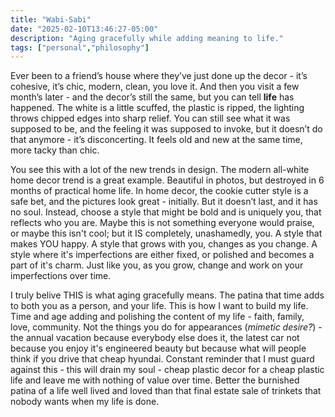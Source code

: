 ```yaml
---
title: "Wabi-Sabi"
date: "2025-02-10T13:46:27-05:00"
description: "Aging gracefully while adding meaning to life."
tags: ["personal","philosophy"]
---
```


Ever been to a friend’s house where they’ve just done up the decor - it’s cohesive, it’s chic, modern, clean, you love it. And then you visit a few month’s later - and the decor’s still the same, but you can tell __life__ has happened. The white is a little scuffed, the plastic is ripped, the lighting throws chipped edges into sharp relief.  You can still see what it was supposed to be, and the feeling it was supposed to invoke, but it doesn’t do that anymore - it’s disconcerting. It feels old and new at the same time, more tacky than chic. 

You see this with a lot of the new trends in design. The modern all-white home decor trend is a great example. Beautiful in photos, but destroyed in 6 months of practical home life. In home decor, the cookie cutter style is a safe bet, and the pictures look great - initially. But it doesn’t last, and it has no soul. Instead, choose a style that might be bold and is uniquely you, that reflects who you are. Maybe this is not something everyone would praise, or maybe this isn't cool; but it IS completely, unashamedly, you. A style that makes YOU happy. A style that grows with you, changes as you change. A style where it's imperfections are either fixed, or polished and becomes a part of it's charm. Just like you, as you grow, change and work on your imperfections over time.

I truly belive THIS is what aging gracefully means. The patina that time adds to both you as a person, and your life. This is how I want to build my life. Time and age adding and polishing the content of my life - faith, family, love, community. Not the things you do for appearances (_mimetic desire?_) - the annual vacation because everybody else does it, the latest car not because you enjoy it's engineered beauty but because what will people think if you drive that cheap hyundai. Constant reminder that I must guard against this - this will drain my soul - cheap plastic decor for a cheap plastic life and leave me with nothing of value over time. Better the burnished patina of a life well lived and loved than that final estate sale of trinkets that nobody wants when my life is done.
